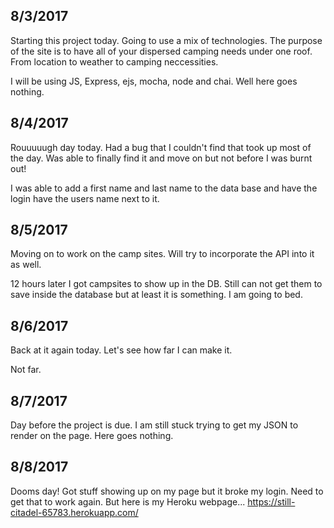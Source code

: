 8/3/2017
------------

Starting this project today. Going to use a mix of technologies. The purpose of the site is to have all of your dispersed camping needs under one roof. From location to weather to camping neccessities. 

I will be using JS, Express, ejs, mocha, node and chai. Well here goes nothing.

8/4/2017
-----------

Rouuuuugh day today. Had a bug that I couldn't find that took up most of the day. Was able to finally find it and move on but not before I was burnt out! 

I was able to add a first name and last name to the data base and have the login have the users name next to it.

8/5/2017
-----------

Moving on to work on the camp sites. Will try to incorporate the API into it as well. 

12 hours later I got campsites to show up in the DB. Still can not get them to save inside the database but at least it is something. I am going to bed.

8/6/2017
-----------

Back at it again today. Let's see how far I can make it.

Not far.

8/7/2017
---------
Day before the project is due. I am still stuck trying to get my JSON to render on the page. Here goes nothing.

8/8/2017  
-------
Dooms day! Got stuff showing up on my page but it broke my login. Need to get that to work again. But here is my Heroku webpage... https://still-citadel-65783.herokuapp.com/
